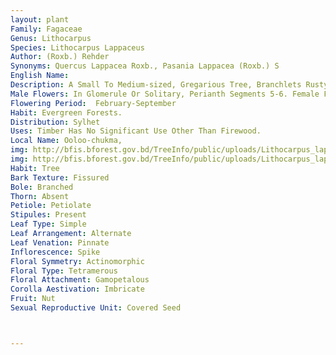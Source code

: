 ```yaml
---
layout: plant
Family: Fagaceae
Genus: Lithocarpus
Species: Lithocarpus Lappaceus
Author: (Roxb.) Rehder
Synonyms: Quercus Lappacea Roxb., Pasania Lappacea (Roxb.) S
English Name: 
Description: A Small To Medium-sized, Gregarious Tree, Branchlets Rusty Pubescent, Bark Grey, Warty, Fibrous. Leaves 10-24 Ã— 4-8 Cm, Oblong-lanceolate Or Oblanceolate, Acuminate, Entire, Thinly Coriaceous, Glabrescent Above But Pubescent Along The Midrib And Veins Beneath, Lateral Veins 11-18 On Either Half, Base Acute Or Sub-acute, Sometimes Unequal And Oblique, Petioles 0.5-1.0 Cm Long. Spikes Solitary, Axillary, Androgynous, Tomentose.
Male Flowers: In Glomerule Or Solitary, Perianth Segments 5-6. Female Flowers Solitary. Cupule Sessile, Hard, Cup-shaped, Enclosing About Half Of The Nut, Echinate Or Tubercled. Fruit A Nut, Ovoid, Obconic, Apiculate, 2.4-5.0 Cm Long, Softly Pubescent.
Flowering Period:  February-September
Habit: Evergreen Forests.
Distribution: Sylhet
Uses: Timber Has No Significant Use Other Than Firewood.
Local Name: Ooloo-chukma, 
img: http://bfis.bforest.gov.bd/TreeInfo/public/uploads/Lithocarpus_lappaceus.jpg
img: http://bfis.bforest.gov.bd/TreeInfo/public/uploads/Lithocarpus_lappaceus2.jpg
Habit: Tree
Bark Texture: Fissured
Bole: Branched
Thorn: Absent
Petiole: Petiolate
Stipules: Present
Leaf Type: Simple
Leaf Arrangement: Alternate
Leaf Venation: Pinnate
Inflorescence: Spike
Floral Symmetry: Actinomorphic
Floral Type: Tetramerous
Floral Attachment: Gamopetalous
Corolla Aestivation: Imbricate
Fruit: Nut
Sexual Reproductive Unit: Covered Seed



---
```


